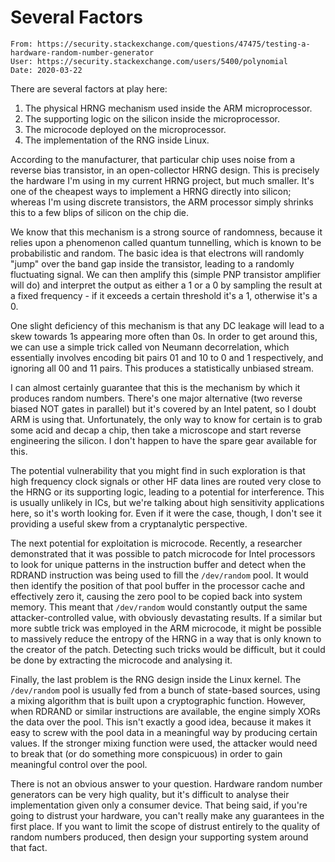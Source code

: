 # Several Factors

    From: https://security.stackexchange.com/questions/47475/testing-a-hardware-random-number-generator
    User: https://security.stackexchange.com/users/5400/polynomial
    Date: 2020-03-22

There are several factors at play here:

1. The physical HRNG mechanism used inside the ARM microprocessor.
2. The supporting logic on the silicon inside the microprocessor.
3. The microcode deployed on the microprocessor.
4. The implementation of the RNG inside Linux.

According to the manufacturer, that particular chip uses noise from
a reverse bias transistor, in an open-collector HRNG design. This is
precisely the hardware I'm using in my current HRNG project, but much
smaller. It's one of the cheapest ways to implement a HRNG directly into
silicon; whereas I'm using discrete transistors, the ARM processor simply
shrinks this to a few blips of silicon on the chip die.

We know that this mechanism is a strong source of randomness, because
it relies upon a phenomenon called quantum tunnelling, which is known
to be probabilistic and random. The basic idea is that electrons will
randomly "jump" over the band gap inside the transistor, leading to
a randomly fluctuating signal. We can then amplify this (simple PNP
transistor amplifier will do) and interpret the output as either a 1
or a 0 by sampling the result at a fixed frequency - if it exceeds a
certain threshold it's a 1, otherwise it's a 0.

One slight deficiency of this mechanism is that any DC leakage will lead
to a skew towards 1s appearing more often than 0s. In order to get around
this, we can use a simple trick called von Neumann decorrelation, which
essentially involves encoding bit pairs 01 and 10 to 0 and 1 respectively,
and ignoring all 00 and 11 pairs. This produces a statistically unbiased
stream.

I can almost certainly guarantee that this is the mechanism by which
it produces random numbers. There's one major alternative (two reverse
biased NOT gates in parallel) but it's covered by an Intel patent,
so I doubt ARM is using that. Unfortunately, the only way to know for
certain is to grab some acid and decap a chip, then take a microscope
and start reverse engineering the silicon. I don't happen to have the
spare gear available for this.

The potential vulnerability that you might find in such exploration is
that high frequency clock signals or other HF data lines are routed very
close to the HRNG or its supporting logic, leading to a potential for
interference. This is usually unlikely in ICs, but we're talking about
high sensitivity applications here, so it's worth looking for. Even if
it were the case, though, I don't see it providing a useful skew from
a cryptanalytic perspective.

The next potential for exploitation is microcode. Recently, a researcher
demonstrated that it was possible to patch microcode for Intel processors
to look for unique patterns in the instruction buffer and detect when the
RDRAND instruction was being used to fill the `/dev/random` pool. It would
then identify the position of that pool buffer in the processor cache
and effectively zero it, causing the zero pool to be copied back into
system memory. This meant that `/dev/random` would constantly output the
same attacker-controlled value, with obviously devastating results. If
a similar but more subtle trick was employed in the ARM microcode, it
might be possible to massively reduce the entropy of the HRNG in a way
that is only known to the creator of the patch. Detecting such tricks
would be difficult, but it could be done by extracting the microcode
and analysing it.

Finally, the last problem is the RNG design inside the Linux kernel. The
`/dev/random` pool is usually fed from a bunch of state-based sources, using
a mixing algorithm that is built upon a cryptographic function. However,
when RDRAND or similar instructions are available, the engine simply
XORs the data over the pool. This isn't exactly a good idea, because
it makes it easy to screw with the pool data in a meaningful way by
producing certain values. If the stronger mixing function were used,
the attacker would need to break that (or do something more conspicuous)
in order to gain meaningful control over the pool.

There is not an obvious answer to your question. Hardware random number
generators can be very high quality, but it's difficult to analyse their
implementation given only a consumer device. That being said, if you're
going to distrust your hardware, you can't really make any guarantees
in the first place. If you want to limit the scope of distrust entirely
to the quality of random numbers produced, then design your supporting
system around that fact.

